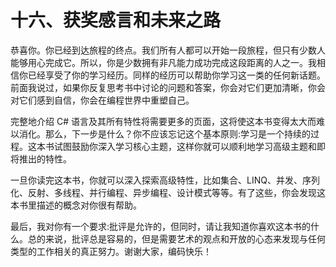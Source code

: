 # 十六、获奖感言和未来之路

恭喜你。你已经到达旅程的终点。我们所有人都可以开始一段旅程，但只有少数人能够用心完成它。所以，你是少数拥有非凡能力成功完成这段距离的人之一。我相信你已经享受了你的学习经历。同样的经历可以帮助你学习这一类的任何新话题。前面我说过，如果你反复思考书中讨论的问题和答案，你会对它们更加清晰，你会对它们感到自信，你会在编程世界中重塑自己。

完整地介绍 C# 语言及其所有特性将需要更多的页面，这将使这本书变得太大而难以消化。那么，下一步是什么？你不应该忘记这个基本原则:学习是一个持续的过程。这本书试图鼓励你深入学习核心主题，这样你就可以顺利地学习高级主题和即将推出的特性。

一旦你读完这本书，你就可以深入探索高级特性，比如集合、LINQ、并发、序列化、反射、多线程、并行编程、异步编程、设计模式等等。有了这些，你会发现这本书里描述的概念对你很有帮助。

最后，我对你有一个要求:批评是允许的，但同时，请让我知道你喜欢这本书的什么。总的来说，批评总是容易的，但是需要艺术的观点和开放的心态来发现与任何类型的工作相关的真正努力。谢谢大家，编码快乐！